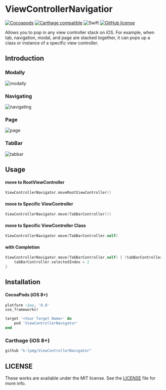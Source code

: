 # ViewControllerNavigatior
[![Cocoapods](https://img.shields.io/cocoapods/v/ViewControllerNavigator.svg?style=flat)](https://cocoapods.org/pods/ViewControllerNavigator)
[![Carthage compatible](https://img.shields.io/badge/Carthage-compatible-4BC51D.svg?style=flat)](https://github.com/Carthage/Carthage)
![Swift](https://img.shields.io/badge/Swift-5.0-orange.svg)
[![GitHub license](https://img.shields.io/badge/license-MIT-lightgrey.svg?style=flat)](https://raw.githubusercontent.com/k-lpmg/ViewControllerNavigator/master/LICENSE)

Allows you to pop in any view controller stack on iOS. For example, when tab, navigation, modal, and page are stacked together, it can pops up a class or instance of a specific view controller.

## Introduction
### Modally
![modally](https://user-images.githubusercontent.com/15151687/48996478-9e1b3280-f18f-11e8-89be-c663f91ff74c.gif)

### Navigating
![navigating](https://user-images.githubusercontent.com/15151687/48996480-9f4c5f80-f18f-11e8-85b5-20f84d3414f6.gif)

### Page
![page](https://user-images.githubusercontent.com/15151687/48996481-a1162300-f18f-11e8-96aa-f0e66a0b4078.gif)

### TabBar
![tabbar](https://user-images.githubusercontent.com/15151687/48996534-d15dc180-f18f-11e8-830b-982abaf370f6.gif)

## Usage

#### move to RootViewController
```swift
ViewControllerNavigator.moveRootViewController()
```

#### move to Specific ViewController
```swift
ViewControllerNavigator.move(TabBarController())
```

#### move to Specific ViewController Class
```swift
ViewControllerNavigator.move(TabBarController.self)
```

#### with Completion
```swift
ViewControllerNavigator.move(TabBarController.self) { (tabBarController) in
    tabBarController.selectedIndex = 2
}
```

## Installation

#### CocoaPods (iOS 8+)

```ruby
platform :ios, '8.0'
use_frameworks!

target '<Your Target Name>' do
    pod 'ViewControllerNavigator'
end
```

### Carthage (iOS 8+)

```ruby
github "k-lpmg/ViewControllerNavigator"
```


## LICENSE

These works are available under the MIT license. See the [LICENSE][license] file
for more info.

[license]: LICENSE

